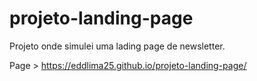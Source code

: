 # projeto-landing-page
Projeto onde simulei uma lading page de newsletter.

Page > https://eddlima25.github.io/projeto-landing-page/
